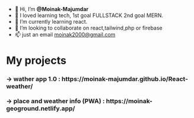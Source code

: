 - 👋 Hi, I’m <strong> @Moinak-Majumdar </strong>
- 👀 I loved learning tech, 1st goal FULLSTACK 2nd goal MERN.
- 🌱 I’m currently learning react.
- 💞️ I’m looking to collaborate on react,tailwind,php or firebase
- 📫 just an email moinak2000@gmail.com

<h1>My projects</h1>

<h3>-> wather app 1.0 : https://moinak-majumdar.github.io/React-weather/
    <br><br>
    -> place and weather info (PWA) : https://moinak-geoground.netlify.app/ </h3>
<!---
Moinak-Majumdar/Moinak-Majumdar is a ✨ special ✨ repository because its `README.md` (this file) appears on your GitHub profile.
You can click the Preview link to take a look at your changes.
--->
